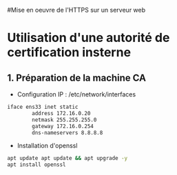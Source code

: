 #Mise en oeuvre de l'HTTPS sur un serveur web
# Utilisation d'une autorité de certification insterne

## 1. Préparation de la machine CA
- Configuration IP : /etc/network/interfaces
```bash
iface ens33 inet static
        address 172.16.0.20
        netmask 255.255.255.0
        gateway 172.16.0.254
        dns-nameservers 8.8.8.8
```

- Installation d'openssl 
```bash
apt update apt update && apt upgrade -y
apt install openssl

```
